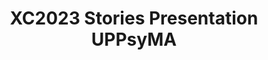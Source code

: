 ---
title: XC2023 Stories Presentation UPPsyMA
redirect_to: https://www.canva.com/design/DAFc9140pU8/n-JvHPjF6Kgkzhu5y6EV5w/edit?utm_content=DAFc9140pU8&utm_campaign=designshare&utm_medium=link2&utm_source=sharebutton
redirect_from: 
  - /XC23StoriesCanva_UPPsyMA
  - /xc23storiescanva_uppsyma
---